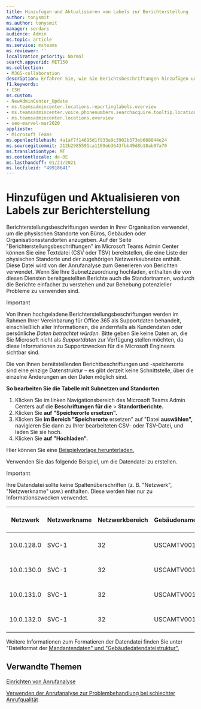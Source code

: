 ```yaml
---
title: Hinzufügen und Aktualisieren von Labels zur Berichterstellung
author: tonysmit
ms.author: tonysmit
manager: serdars
audience: Admin
ms.topic: article
ms.service: msteams
ms.reviewer: ''
localization_priority: Normal
search.appverid: MET150
ms.collection:
- M365-collaboration
description: Erfahren Sie, wie Sie Berichtsbeschriftungen hinzufügen und aktualisieren, indem Sie eine Textdatei hochladen, die eine Liste der physischen Standorte und zugehörigen Subnetze enthält.
f1.keywords:
- CSH
ms.custom:
- NewAdminCenter_Update
- ms.teamsadmincenter.locations.reportinglabels.overview
- ms.teamsadmincenter.voice.phonenumbers.searchacquire.tooltip.location
- ms.teamsadmincenter.locations.overview
- seo-marvel-mar2020
appliesto:
- Microsoft Teams
ms.openlocfilehash: 4a1af7f14695d1f933a9c3902b373eb668044e24
ms.sourcegitcommit: 212b2985591ca1109eb3643fbb49d8b18ab07a70
ms.translationtype: MT
ms.contentlocale: de-DE
ms.lasthandoff: 01/21/2021
ms.locfileid: "49918641"
---
```

<a name="add-and-update-reporting-labels"></a>Hinzufügen und Aktualisieren von Labels zur Berichterstellung
============================

Berichterstellungsbeschriftungen werden in Ihrer Organisation verwendet, um die physischen Standorte von Büros, Gebäuden oder Organisationsstandorten anzugeben. Auf der Seite "Berichterstellungsbeschriftungen" im Microsoft Teams Admin Center können Sie eine Textdatei (CSV oder TSV) bereitstellen, die eine Liste der physischen Standorte und der zugehörigen Netzwerksubnetze enthält. Diese Datei wird von der Anrufanalyse zum Generieren von Berichten verwendet. Wenn Sie Ihre Subnetzzuordnung hochladen, enthalten die von diesen Diensten bereitgestellten Berichte auch die Standortnamen, wodurch die Berichte einfacher zu verstehen und zur Behebung potenzieller Probleme zu verwenden sind.

> [!IMPORTANT]
> Von Ihnen hochgeladene Berichterstellungsbeschriftungen werden im Rahmen Ihrer Vereinbarung für Office 365 als Supportdaten behandelt, einschließlich aller Informationen, die andernfalls als Kundendaten oder persönliche *Daten betrachtet würden.*   Bitte geben Sie keine Daten an, die Sie Microsoft nicht als *Supportdaten* zur Verfügung stellen möchten, da diese Informationen zu Supportzwecken für die Microsoft Engineers sichtbar sind.

Die von Ihnen bereitstellenden Berichtbeschriftungen und -speicherorte sind eine einzige Datenstruktur – es gibt derzeit keine Schnittstelle, über die einzelne Änderungen an den Daten möglich sind.

**So bearbeiten Sie die Tabelle mit Subnetzen und Standorten**

1. Klicken Sie im linken Navigationsbereich des Microsoft Teams Admin Centers auf die **Beschriftungen für die**  >  **Standortberichte.**
2. Klicken Sie **auf "Speicherorte ersetzen".**
3. Klicken Sie **im Bereich "Speicherorte** ersetzen" auf "Datei **auswählen",** navigieren Sie dann zu Ihrer bearbeiteten CSV- oder TSV-Datei, und laden Sie sie hoch.
4. Klicken Sie **auf "Hochladen".**

Hier können Sie eine [Beispielvorlage herunterladen.](https://github.com/MicrosoftDocs/OfficeDocs-SkypeForBusiness/blob/live/Teams/downloads/locations-template.zip?raw=true)

Verwenden Sie das folgende Beispiel, um die Datendatei zu erstellen.

> [!IMPORTANT]
> Ihre Datendatei sollte keine Spaltenüberschriften (z. B. "Netzwerk", "Netzwerkname" usw.) enthalten. Diese werden hier nur zu Informationszwecken verwendet. <br>

|Netzwerk|Netzwerkname|Netzwerkbereich|Gebäudename|Besitzertyp|Gebäudetyp|Building Office Type|Stadt/Ort|PLZ|Land|Status|Region|Inside Corp|ExpressRoute|
|-|-|-|-|-|-|-|-|-|-|-|-|-|-|
|10.0.128.0    |SVC-1|32|USCAMTV001|Contoso Leased RE&F|Office|RE&F|Mountain View|94043|US|CA|US|1|1|
|10.0.130.0    |SVC-1|32|USCAMTV001|Contoso Leased RE&F|Office|RE&F|Mountain View|94043|US|CA|US|1|1|
|10.0.131.0    |SVC-1|32|USCAMTV001|Contoso Leased RE&F|Office|RE&F|Mountain View|94043|US|CA|US|1|1|
|10.0.132.0    |SVC-1|32|USCAMTV001|Contoso Leased RE&F|Office|RE&F|Mountain View|94043|US|CA|US|1|1|

Weitere Informationen zum Formatieren der Datendatei finden Sie unter "Dateiformat der [Mandantendaten" und "Gebäudedatendateistruktur".](CQD-upload-tenant-building-data.md#upload-building-data-file)

## <a name="related-topics"></a>Verwandte Themen

[Einrichten von Anrufanalyse](set-up-call-analytics.md)

[Verwenden der Anrufanalyse zur Problembehandlung bei schlechter Anrufqualität](use-call-analytics-to-troubleshoot-poor-call-quality.md)
